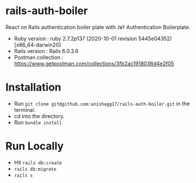 # rails-auth-boiler

React on Rails authentication boiler plate with `JWT` Authentication Boilerplate.

* Ruby version : ruby 2.7.2p137 (2020-10-01 revision 5445e04352) [x86_64-darwin20]
* Rails version : Rails 6.0.3.6
* Postman collection : https://www.getpostman.com/collections/3fb2ac1918036d4e2f05

# Installation


- Run `git clone git@github.com:anishagg17/rails-auth-boiler.git` in the terminal.
- cd into the directory.
- Run `bundle install`

# Run Locally

- Hit `rails db:create`
- `rails db:migrate`
- `rails s`
